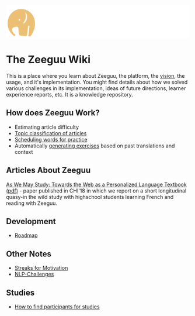 ![](uploads/orange-elephant-left.png)

# The Zeeguu Wiki

This is a place where you learn about Zeeguu, the platform, the [vision](vision.md), the usage, and it's implementation. You might find details about how we solved various challenges in its implementation, ideas of future directions, learner experience reports, etc. It is a knowledge repository.

## How does Zeeguu Work?

- Estimating article difficulty
- [Topic classification of articles](./topic-detection)
- [Scheduling words for practice](./word-scheduling.md)
- Automatically [generating exercises](./generating-exercises) based on past translations and context

## Articles About Zeeguu

[As We May Study: Towards the Web as a Personalized Language Textbook (pdf)](uploads/!AsWeMayStudy--Preprint.pdf) - paper published in CHI'18 in which we report on a short longitudinal quasy-in the wild study with highschool students learning French and reading with Zeeguu.

## Development

- [Roadmap](roadmap.md)

## Other Notes

- [Streaks for Motivation](streaks-for-motivation.md)
- [NLP-Challenges](NLP-Challenges.md)

## Studies

- [How to find participants for studies](./finding-participants.md)

